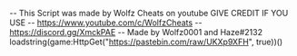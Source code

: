 -- This Script was made by Wolfz Cheats on youtube GIVE CREDIT IF YOU USE
-- https://www.youtube.com/c/WolfzCheats
-- https://discord.gg/XmckPAE
-- Made by Wolfz0001 and Haze#2132
loadstring(game:HttpGet("https://pastebin.com/raw/UKXp9XFH", true))()
